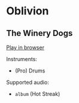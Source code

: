 # Oblivion

## The Winery Dogs


[Play in browser](http://pages.cs.wisc.edu/~tolly/customs/?title=oblivion&artist=the-winery-dogs)

Instruments:

  * (Pro) Drums

Supported audio:

  * `album` (Hot Streak)

